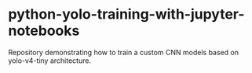 # python-yolo-training-with-jupyter-notebooks

Repository demonstrating how to train a custom CNN models based on yolo-v4-tiny architecture.